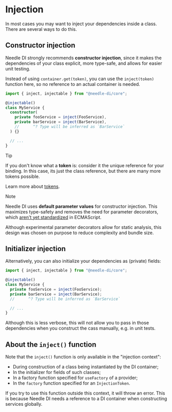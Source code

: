 
# Injection

In most cases you may want to inject your dependencies inside a class.
There are several ways to do this.

## Constructor injection

Needle DI strongly recommends **constructor injection**, since it makes the dependencies
of your class explicit, more type-safe, and allows for easier unit testing.

Instead of using `container.get(token)`, you can use the `inject(token)` function here,
so no reference to an actual container is needed.

```typescript
import { inject, injectable } from "@needle-di/core";

@injectable()
class MyService {
  constructor(
    private fooService = inject(FooService),
    private barService = inject(BarService),
    //      ^? Type will be inferred as `BarService`
  ) {}

  // ...
}
```

> [!TIP]
> If you don't know what a **token** is: consider it the unique reference for your binding. In this case, its just the
> class reference, but there are many more tokens possible.
>
> Learn more about [tokens](./tokens).

> [!NOTE]
> Needle DI uses **default parameter values** for constructor injection. This maximizes type-safety and removes the need
> for parameter decorators, which [aren't yet standardized][parameter decorators] in ECMAScript.
>
> Although experimental parameter decorators allow for static analysis,
> this design was chosen on purpose to reduce complexity and bundle size.

## Initializer injection

Alternatively, you can also initialize your dependencies as (private) fields:

```typescript
import { inject, injectable } from "@needle-di/core";

@injectable()
class MyService {
  private fooService = inject(FooService);
  private barService = inject(BarService);
  //      ^? Type will be inferred as `BarService`

  // ...
}
```
Although this is less verbose, this will not allow you to pass in those dependencies when you construct the cass manually, e.g. in unit tests.

## About the `inject()` function

Note that the `inject()` function is only available in the "injection context":

- During construction of a class being instantiated by the DI container;
- In the initializer for fields of such classes;
- In a factory function specified for `useFactory` of a provider;
- In the `factory` function specified for an `InjectionToken`.

If you try to use this function outside this context, it will throw
an error. This is because Needle DI needs a reference to a DI container when
constructing services globally.

[parameter decorators]: https://github.com/tc39/proposal-class-method-parameter-decorators
